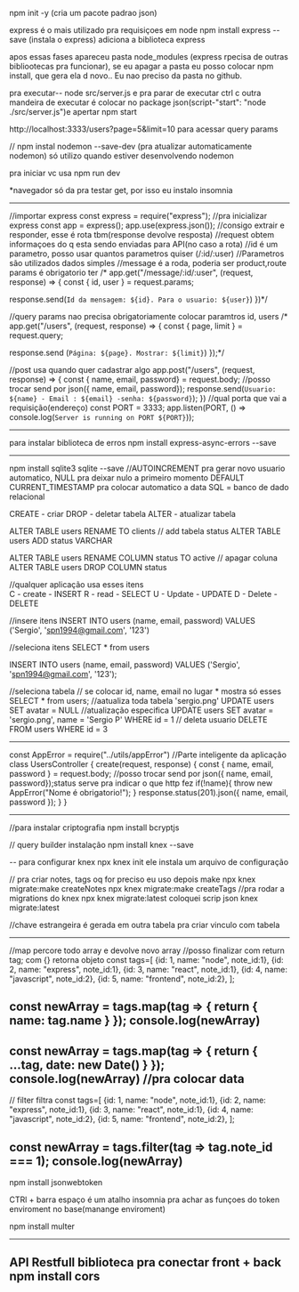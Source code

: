 npm init -y (cria um pacote padrao json)

express é o mais utilizado pra requisiçoes em node
npm install express --save (instala o express) adiciona a biblioteca express

apos essas fases apareceu pasta node_modules (express rpecisa de outras bibliootecas pra funcionar), se eu apagar a pasta eu posso colocar npm install, que gera ela d novo.. Eu nao preciso da pasta no github.

pra executar--
node src/server.js e pra parar de executar ctrl c
outra mandeira de executar é colocar no package json(script-"start": "node ./src/server.js")e apertar npm start


http://localhost:3333/users?page=5&limit=10 para acessar query params


// npm instal nodemon --save-dev   (pra atualizar automaticamente nodemon) só utilizo quando estiver desenvolvendo nodemon

pra iniciar vc usa npm run dev


*navegador só da pra testar get, por isso eu instalo insomnia




----------------------------
//importar express
const express = require("express");
//pra inicializar express
const app = express();
app.use(express.json());
//consigo extrair e responder, esse é rota tbm(response devolve resposta)
//request obtem informaçoes do q esta sendo enviadas para API(no caso a rota)
//id é um parametro, posso usar quantos parametros quiser (/:id/:user)
//Parametros são utilizados dados simples
//message é a roda, poderia ser product,route params é obrigatorio ter
/*  app.get("/message/:id/:user", (request, response) => {
  const { id, user } = request.params;

  response.send(`Id da mensagem: ${id}.
  Para o usuario: ${user}`)
})*/

//query params nao precisa obrigatoriamente colocar paramtros id, users
/*  app.get("/users", (request, response) => {
  const { page, limit } = request.query;

  response.send (`Página: ${page}. Mostrar: ${limit}`)
});*/

//post usa quando quer cadastrar algo
app.post("/users", (request, response) => {
  const { name, email, password} = request.body;
  //posso trocar send por json({ name, email, password});
  response.send(`Usuario: ${name} - Email : ${email} -senha: ${password}`);
})
//qual porta que vai a requisição(endereço)
const PORT = 3333;
app.listen(PORT, () => console.log(`Server is running on PORT ${PORT}`));

-----------------------------------------------


para instalar biblioteca de erros npm install express-async-errors --save
                                  

-------------------------------------------
npm install sqlite3 sqlite --save
//AUTOINCREMENT pra gerar novo usuario automatico, NULL pra deixar nulo a primeiro momento DEFAULT CURRENT_TIMESTAMP pra colocar automatico a data
SQL = banco de dado relacional

CREATE - criar
DROP - deletar tabela
ALTER - atualizar tabela

ALTER TABLE users
RENAME TO clients
// add tabela status
ALTER TABLE users
ADD status VARCHAR

ALTER TABLE users
RENAME COLUMN status TO active
// apagar coluna
ALTER TABLE users
DROP COLUMN status

//qualquer aplicação usa esses itens  
C - create - INSERT
R - read - SELECT
U - Update - UPDATE
D - Delete - DELETE

//insere  itens
INSERT INTO users
(name, email, password)
VALUES
('Sergio', 'spn1994@gmail.com', '123')

//seleciona itens
SELECT * from users

INSERT INTO users
(name, email, password)
VALUES
('Sergio', 'spn1994@gmail.com', '123');

//seleciona tabela
// se colocar id, name, email no lugar * mostra só esses
SELECT * from users;
//aatualiza toda tabela 'sergio.png' 
UPDATE users SET 
avatar = NULL
//atualização especifica
UPDATE users SET 
avatar = 'sergio.png',
name = 'Sergio P'
WHERE id = 1
// deleta usuario
DELETE FROM users 
WHERE id = 3


-------------------
const AppError = require("../utils/appError")
//Parte inteligente da aplicação
class UsersController {
  create(request, response) {
    const { name, email, password } = request.body;
    //posso trocar send por json({ name, email, password});status serve pra indicar o que http fez
    if(!name){
      throw new AppError("Nome é obrigatorio!");
    }
    response.status(201).json({ name, email, password });
  }
}

---------------------------
//para instalar criptografia
 npm install bcryptjs


 // query builder
 instalação
 npm install knex --save

 -- para configurar knex
 npx knex init ele instala um arquivo de configuração

// pra criar notes, tags oq for preciso eu uso depois make
npx knex migrate:make createNotes
npx knex migrate:make createTags 
//pra rodar a migrations do knex
npx knex migrate:latest
coloquei scrip json knex migrate:latest


//chave estrangeira é gerada em outra tabela pra criar vinculo com tabela



-------------------
//map percore todo array e devolve novo array
//posso finalizar com return tag; com {} retorna objeto
const tags=[
{id: 1, name: "node", note_id:1},
{id: 2, name: "express", note_id:1},
{id: 3, name: "react", note_id:1},
{id: 4, name: "javascript", note_id:2},
{id: 5, name: "frontend", note_id:2},
];

const newArray = tags.map(tag => {
  return {
    name: tag.name
  }
});
console.log(newArray)
------------------------------------------
const newArray = tags.map(tag => {
  return {
    ...tag,
    date: new Date()
  }
});
console.log(newArray)
//pra colocar data
-----------------------
// filter filtra
const tags=[
{id: 1, name: "node", note_id:1},
{id: 2, name: "express", note_id:1},
{id: 3, name: "react", note_id:1},
{id: 4, name: "javascript", note_id:2},
{id: 5, name: "frontend", note_id:2},
];

const newArray = tags.filter(tag => tag.note_id === 1);
console.log(newArray)
--------------------------------------------------

<!-- pra gerar token do usuario -->
npm install jsonwebtoken

CTRl + barra espaço é um atalho insomnia pra achar as funçoes do token enviroment no base(manange enviroment)

<!-- biblioteca para upload -->
npm install  multer


----------------------------------------------------
API Restfull
biblioteca pra conectar front + back
npm install cors
--------------------------------------------
